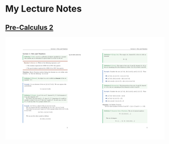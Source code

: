 My Lecture Notes
================

## [Pre-Calculus 2](hs-pre-calculus-2)

![notes-image-2](media/pre-calculus-2.png)
